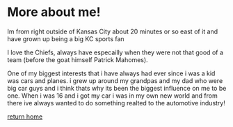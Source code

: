 # More about me!
Im from right outside of Kansas City about 20 minutes or so east of it and have grown up being a big KC sports fan

I love the Chiefs, always have especailly when they were not that good of a team (before the goat himself Patrick Mahomes).

One of my biggest interests that i have always had ever since i was a kid was cars and planes. i grew up around my grandpas and my dad who were big car guys and i think thats why its been the biggest influence on me to be one. When i was 16 and i got my car i was in my own new world and from there ive always wanted to do something realted to the automotive industry!

[return home](./README.md)
